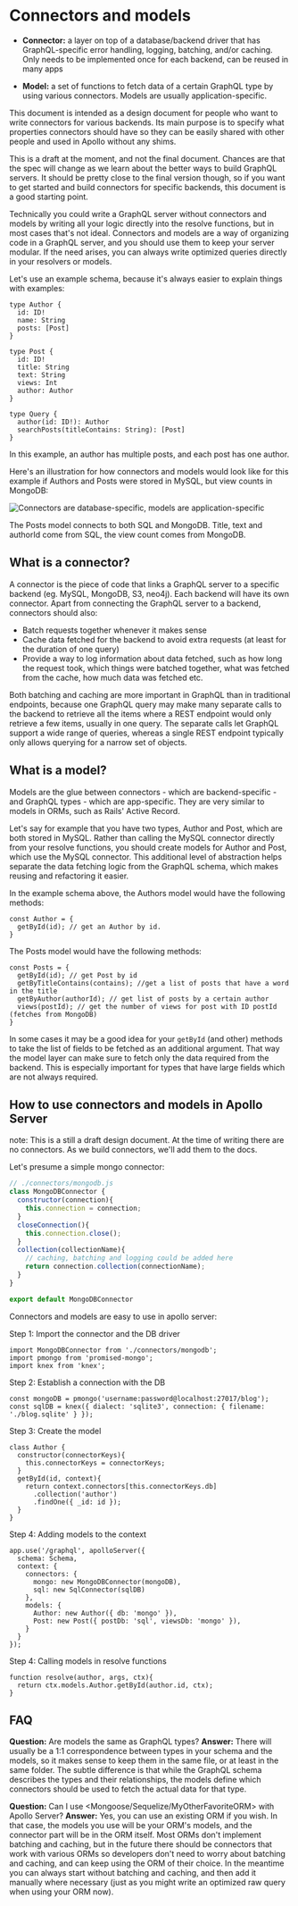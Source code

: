 # Connectors and models

* **Connector:** a layer on top of a database/backend driver that has GraphQL-specific error handling, logging, batching, and/or caching. Only needs to be implemented once for each backend, can be reused in many apps

* **Model:** a set of functions to fetch data of a certain GraphQL type by using various connectors. Models are usually application-specific.

This document is intended as a design document for people who want to write connectors for various backends. Its main purpose is to specify what properties connectors should have so they can be easily shared with other people and used in Apollo without any shims.

This is a draft at the moment, and not the final document. Chances are that the spec will change as we learn about the better ways to build GraphQL servers. It should be pretty close to the final version though, so if you want to get started and build connectors for specific backends, this document is a good starting point.


Technically you could write a GraphQL server without connectors and models by writing all your logic directly into the resolve functions, but in most cases that's not ideal. Connectors and models are a way of organizing code in a GraphQL server, and you should use them to keep your server modular. If the need arises, you can always write optimized queries directly in your resolvers or models.

Let's use an example schema, because it's always easier to explain things with examples:

```
type Author {
  id: ID!
  name: String
  posts: [Post]
}

type Post {
  id: ID!
  title: String
  text: String
  views: Int
  author: Author
}

type Query {
  author(id: ID!): Author
  searchPosts(titleContains: String): [Post]
}
```

In this example, an author has multiple posts, and each post has one author.

Here's an illustration for how connectors and models would look like for this example if Authors and Posts were stored in MySQL, but view counts in MongoDB:

![Connectors are database-specific, models are application-specific](connector-model-diagram.png)


The Posts model connects to both SQL and MongoDB. Title, text and authorId come from SQL, the view count comes from MongoDB.




## What is a connector?

A connector is the piece of code that links a GraphQL server to a specific backend (eg. MySQL, MongoDB, S3, neo4j). Each backend will have its own connector. Apart from connecting the GraphQL server to a backend, connectors should also:

- Batch requests together whenever it makes sense
- Cache data fetched for the backend to avoid extra requests (at least for the duration of one query)
- Provide a way to log information about data fetched, such as how long the request took, which things were batched together, what was fetched from the cache, how much data was fetched etc.

Both batching and caching are more important in GraphQL than in traditional endpoints, because one GraphQL query may make many separate calls to the backend to retrieve all the items where a REST endpoint would only retrieve a few items, usually in one query. The separate calls let GraphQL support a wide range of queries, whereas a single REST endpoint typically only allows querying for a narrow set of objects.


## What is a model?

Models are the glue between connectors - which are backend-specific - and GraphQL types - which are app-specific. They are very similar to models in ORMs, such as Rails' Active Record.

Let's say for example that you have two types, Author and Post, which are both stored in MySQL. Rather than calling the MySQL connector directly from your resolve functions, you should create models for Author and Post, which use the MySQL connector. This additional level of abstraction helps separate the data fetching logic from the GraphQL schema, which makes reusing and refactoring it easier.

In the example schema above, the Authors model would have the following methods:

```
const Author = {
  getById(id); // get an Author by id.
}
```

The Posts model would have the following methods:

```
const Posts = {
  getById(id); // get Post by id
  getByTitleContains(contains); //get a list of posts that have a word in the title
  getByAuthor(authorId); // get list of posts by a certain author
  views(postId); // get the number of views for post with ID postId (fetches from MongoDB)
}
```

In some cases it may be a good idea for your `getById` (and other) methods to take the list of fields to be fetched as an additional argument. That way the model layer can make sure to fetch only the data required from the backend. This is especially important for types that have large fields which are not always required.


## How to use connectors and models in Apollo Server

note: This is a still a draft design document. At the time of writing there are no connectors. As we build connectors, we'll add them to the docs.

Let's presume a simple mongo connector:

```javascript
// ./connectors/mongodb.js
class MongoDBConnector {
  constructor(connection){
    this.connection = connection;
  }
  closeConnection(){
    this.connection.close();
  }
  collection(collectionName){
    // caching, batching and logging could be added here
    return connection.collection(connectionName);
  }
}

export default MongoDBConnector

```

Connectors and models are easy to use in apollo server:

Step 1: Import the connector and the DB driver

```
import MongoDBConnector from './connectors/mongodb';
import pmongo from 'promised-mongo';
import knex from 'knex';
```

Step 2: Establish a connection with the DB

```
const mongoDB = pmongo('username:password@localhost:27017/blog');
const sqlDB = knex({ dialect: 'sqlite3', connection: { filename: './blog.sqlite' } });
```

Step 3: Create the model

```
class Author {
  constructor(connectorKeys){
    this.connectorKeys = connectorKeys;
  }
  getById(id, context){
    return context.connectors[this.connectorKeys.db]
      .collection('author')
      .findOne({ _id: id });
  }
}
```

Step 4: Adding models to the context

```
app.use('/graphql', apolloServer({
  schema: Schema,
  context: {
    connectors: {
      mongo: new MongoDBConnector(mongoDB),
      sql: new SqlConnector(sqlDB)
    },
    models: {
      Author: new Author({ db: 'mongo' }),
      Post: new Post({ postDb: 'sql', viewsDb: 'mongo' }),
    }
  }
});
```

Step 4: Calling models in resolve functions

```
function resolve(author, args, ctx){
  return ctx.models.Author.getById(author.id, ctx);
}
```

## FAQ


**Question:** Are models the same as GraphQL types?
**Answer:** There will usually be a 1:1 correspondence between types in your schema and the models, so it makes sense to keep them in the same file, or at least in the same folder. The subtle difference is that while the GraphQL schema describes the types and their relationships, the models define which connectors should be used to fetch the actual data for that type.

**Question:** Can I use \<Mongoose/Sequelize/MyOtherFavoriteORM\> with Apollo Server?
**Answer:** Yes, you can use an existing ORM if you wish. In that case, the models you use will be your ORM's models, and the connector part will be in the ORM itself. Most ORMs don't implement batching and caching, but in the future there should be connectors that work with various ORMs so developers don't need to worry about batching and caching, and can keep using the ORM of their choice. In the meantime you can always start without batching and caching, and then add it manually where necessary (just as you might write an optimized raw query when using your ORM now).
